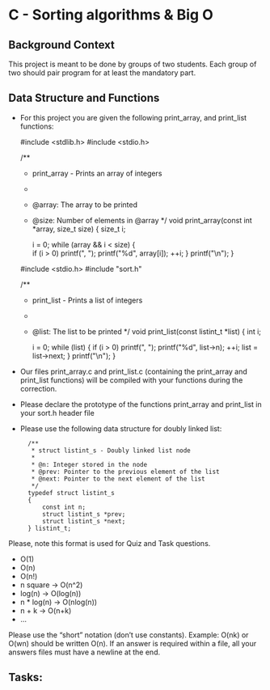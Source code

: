 # C - Sorting algorithms & Big O

## Background Context

This project is meant to be done by groups of two students.
Each group of two should pair program for at least the mandatory part.

## Data Structure and Functions

* For this project you are given the following print_array, and print_list functions:

	#include <stdlib.h>
	#include <stdio.h>

	/**
	 * print_array - Prints an array of integers
	 *
	 * @array: The array to be printed
	 * @size: Number of elements in @array
	 */
	void print_array(const int *array, size_t size)
	{
	    size_t i;
	
	    i = 0;
	    while (array && i < size)
	    {	
	        if (i > 0)
	            printf(", ");
	        printf("%d", array[i]);
	        ++i;
	    }
	    printf("\n");
	}

	#include <stdio.h>
	#include "sort.h"
	
	/**
	 * print_list - Prints a list of integers
	 *
	 * @list: The list to be printed
	 */
	void print_list(const listint_t *list)
	{
	    int i;
	
	    i = 0;
	    while (list)
	    {
	        if (i > 0)
	            printf(", ");
	        printf("%d", list->n);
	        ++i;
	        list = list->next;
	    }
	    printf("\n");
	}

* Our files print_array.c and print_list.c (containing the print_array and print_list functions)
 will be compiled with your functions during the correction.
* Please declare the prototype of the functions print_array and print_list in your sort.h header file
* Please use the following data structure for doubly linked list:


		/**
		 * struct listint_s - Doubly linked list node
		 *
		 * @n: Integer stored in the node
		 * @prev: Pointer to the previous element of the list
		 * @next: Pointer to the next element of the list
		 */
		typedef struct listint_s
		{
		    const int n;
		    struct listint_s *prev;
		    struct listint_s *next;
		} listint_t;


Please, note this format is used for Quiz and Task questions.

* O(1)
* O(n)
* O(n!)
* n square -> O(n^2)
* log(n) -> O(log(n))
* n * log(n) -> O(nlog(n))
* n + k -> O(n+k)
* …

Please use the “short” notation (don’t use constants).
Example: O(nk) or O(wn) should be written O(n).
If an answer is required within a file, all your answers files must have a newline at the end.

## Tasks:

